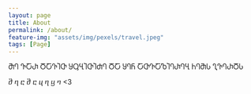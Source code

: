 ```yaml
---
layout: page
title: About
permalink: /about/
feature-img: "assets/img/pexels/travel.jpeg"
tags: [Page]
---
```


ႫႤ ႥႠႰ ႣႠႥႨႧ ႸႳႡႨႧႨႻႤ ႣႠ ႸႤႬ ႠႧႥႠႪႨႤႰႤႡ ႹႤႫႱ ႢႥႤႰႣႱ

ⴋ ⴄ ⴀ ⴋ ⴀ ⴗ ⴄ ⴁ ⴈ <3 
 
